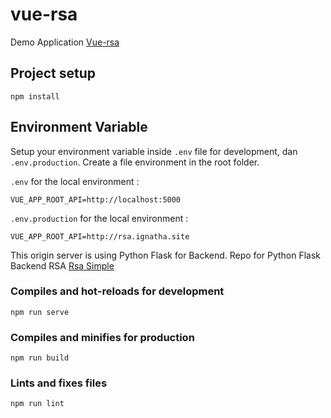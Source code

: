 # vue-rsa

Demo Application [Vue-rsa](https://front.ignatha.site/)

## Project setup
```
npm install
```

## Environment Variable
Setup your environment variable inside `.env` file for development, dan `.env.production`. Create a file environment in the root folder.

`.env` for the local environment :
```
VUE_APP_ROOT_API=http://localhost:5000
```
`.env.production` for the local environment :
```
VUE_APP_ROOT_API=http://rsa.ignatha.site
```

This origin server is using Python Flask for Backend. Repo for Python Flask Backend RSA [Rsa Simple](https://github.com/ignatha/rsa-simple)


### Compiles and hot-reloads for development
```
npm run serve
```

### Compiles and minifies for production
```
npm run build
```

### Lints and fixes files
```
npm run lint
```
